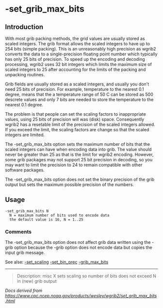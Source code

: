 # -set_grib_max_bits

## Introduction

With most grib packing methods, the grid values are
usually stored as scaled integers. The grib format allows
the scaled integers to have up to 254 bits (simple packing).
This is an unreasonably high precision as wgrib2 converts
the data to a single-precision floating point number which
typically has only 25 bits of precision. To speed up
the encoding and decoding processing, wgrib2 uses 32 bit
integers which limits the maximum size of scaled integers
to 25 after accounting for the limits of the packing and
unpacking routines.

Grib fields are usually stored as a scaled integers,
and usually you don't need 25 bits of precision. For
example, temperature to the nearest 0.1 degree, means
that the a temperature range of 50 C can be stored as
500 descrete values and only 7 bits are needed to store
the temperature to the nearest 0.1 degree.

The problem is that people can set the scaling factors
to inappropriate values, using 25 bits of precision will
was (disk) space. Consequently wgrib2 has a resetable limit
of the precision of the scaled integers allowed. If you
exceed the limit, the scaling factors are change so
that the scaled integers are limited.

The -set_grib_max_bits option sets the maximum
number of bits that the scaled integers can have when
encoding data into grib. The value
should never be greater than 25 as that is the limit for wgrib2 encoding.
However, some grib packages may not support 25 bit precision in decoding,
so you may want to limit the precision to 24 to remain compatible with
other software packages.

The -set_grib_max_bits option does not set the
binary precision of the grib output but sets the maximum possible precision
of the numbers.

## Usage

```
-set_grib_max_bits N
  N = maximum number of bits used to encode data
  the default value is 16, N = 1..25
```

### Comments

The -set_grib_max_bits option does not affect
grib data written using the -grib option because the
-grib option does not encode data but copies
the input grib message.

See alse:
[-set_scaling](set_scaling.md)
[-set_bin_prec](set_bin_prec.md)
[-grib_max_bits](grib_max_bits.md)

---

> Description: misc X sets scaling so number of bits does not exceed N in (new) grib output

_Docs derived from <https://www.cpc.ncep.noaa.gov/products/wesley/wgrib2/set_grib_max_bits.html>_
